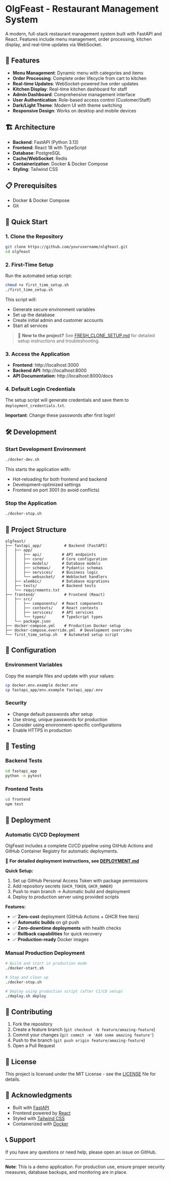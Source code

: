 # OlgFeast - Restaurant Management System

A modern, full-stack restaurant management system built with FastAPI and React. Features include menu management, order processing, kitchen display, and real-time updates via WebSocket.

## 🚀 Features

- **Menu Management**: Dynamic menu with categories and items
- **Order Processing**: Complete order lifecycle from cart to kitchen
- **Real-time Updates**: WebSocket-powered live order updates
- **Kitchen Display**: Real-time kitchen dashboard for staff
- **Admin Dashboard**: Comprehensive management interface
- **User Authentication**: Role-based access control (Customer/Staff)
- **Dark/Light Theme**: Modern UI with theme switching
- **Responsive Design**: Works on desktop and mobile devices

## 🏗️ Architecture

- **Backend**: FastAPI (Python 3.13)
- **Frontend**: React 18 with TypeScript
- **Database**: PostgreSQL
- **Cache/WebSocket**: Redis
- **Containerization**: Docker & Docker Compose
- **Styling**: Tailwind CSS

## 📋 Prerequisites

- Docker & Docker Compose
- Git

## 🚀 Quick Start

### 1. Clone the Repository

```bash
git clone https://github.com/yourusername/olgfeast.git
cd olgfeast
```

### 2. First-Time Setup

Run the automated setup script:

```bash
chmod +x first_time_setup.sh
./first_time_setup.sh
```

This script will:
- Generate secure environment variables
- Set up the database
- Create initial admin and customer accounts
- Start all services

> 📖 **New to the project?** See [FRESH_CLONE_SETUP.md](FRESH_CLONE_SETUP.md) for detailed setup instructions and troubleshooting.

### 3. Access the Application

- **Frontend**: http://localhost:3000
- **Backend API**: http://localhost:8000
- **API Documentation**: http://localhost:8000/docs

### 4. Default Login Credentials

The setup script will generate credentials and save them to `deployment_credentials.txt`. 

**Important**: Change these passwords after first login!

## 🛠️ Development

### Start Development Environment

```bash
./docker-dev.sh
```

This starts the application with:
- Hot-reloading for both frontend and backend
- Development-optimized settings
- Frontend on port 3001 (to avoid conflicts)

### Stop the Application

```bash
./docker-stop.sh
```

## 📁 Project Structure

```
olgfeast/
├── fastapi_app/          # Backend (FastAPI)
│   ├── app/
│   │   ├── api/         # API endpoints
│   │   ├── core/        # Core configuration
│   │   ├── models/      # Database models
│   │   ├── schemas/     # Pydantic schemas
│   │   ├── services/    # Business logic
│   │   └── websocket/   # WebSocket handlers
│   ├── alembic/         # Database migrations
│   ├── tests/           # Backend tests
│   └── requirements.txt
├── frontend/             # Frontend (React)
│   ├── src/
│   │   ├── components/  # React components
│   │   ├── contexts/    # React contexts
│   │   ├── services/    # API services
│   │   └── types/       # TypeScript types
│   └── package.json
├── docker-compose.yml    # Production Docker setup
├── docker-compose.override.yml  # Development overrides
└── first_time_setup.sh   # Automated setup script
```

## 🔧 Configuration

### Environment Variables

Copy the example files and update with your values:

```bash
cp docker.env.example docker.env
cp fastapi_app/env.example fastapi_app/.env
```

### Security

- Change default passwords after setup
- Use strong, unique passwords for production
- Consider using environment-specific configurations
- Enable HTTPS in production

## 🧪 Testing

### Backend Tests

```bash
cd fastapi_app
python -m pytest
```

### Frontend Tests

```bash
cd frontend
npm test
```

## 🚀 Deployment

### Automatic CI/CD Deployment

OlgFeast includes a complete CI/CD pipeline using GitHub Actions and GitHub Container Registry for automatic deployments.

📖 **For detailed deployment instructions, see [DEPLOYMENT.md](DEPLOYMENT.md)**

**Quick Setup:**
1. Set up GitHub Personal Access Token with package permissions
2. Add repository secrets (`GHCR_TOKEN`, `GHCR_OWNER`)
3. Push to main branch → Automatic build and deployment
4. Deploy to production server using provided scripts

**Features:**
- ✅ **Zero-cost** deployment (GitHub Actions + GHCR free tiers)
- ✅ **Automatic builds** on git push
- ✅ **Zero-downtime deployments** with health checks
- ✅ **Rollback capabilities** for quick recovery
- ✅ **Production-ready** Docker images

### Manual Production Deployment

```bash
# Build and start in production mode
./docker-start.sh

# Stop and clean up
./docker-stop.sh

# Deploy using production script (after CI/CD setup)
./deploy.sh deploy
```

## 🤝 Contributing

1. Fork the repository
2. Create a feature branch (`git checkout -b feature/amazing-feature`)
3. Commit your changes (`git commit -m 'Add some amazing feature'`)
4. Push to the branch (`git push origin feature/amazing-feature`)
5. Open a Pull Request

## 📝 License

This project is licensed under the MIT License - see the [LICENSE](LICENSE) file for details.

## 🙏 Acknowledgments

- Built with [FastAPI](https://fastapi.tiangolo.com/)
- Frontend powered by [React](https://reactjs.org/)
- Styled with [Tailwind CSS](https://tailwindcss.com/)
- Containerized with [Docker](https://www.docker.com/)

## 📞 Support

If you have any questions or need help, please open an issue on GitHub.

---

**Note**: This is a demo application. For production use, ensure proper security measures, database backups, and monitoring are in place.